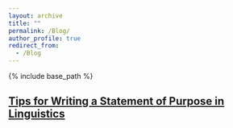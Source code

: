```yaml
---
layout: archive
title: ""
permalink: /Blog/
author_profile: true
redirect_from:
  - /Blog
---
```


{% include base_path %}

## [Tips for Writing a Statement of Purpose in Linguistics](https://rotsuprit.github.io/linguistics/pages/sop_tips.md)





 
